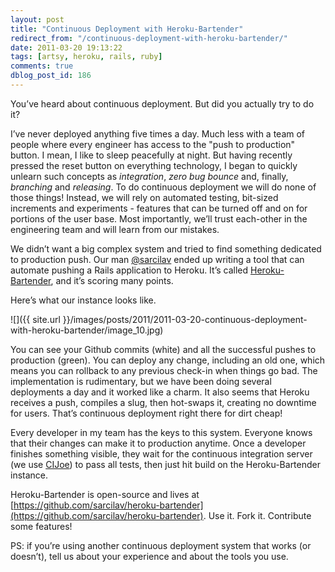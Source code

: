 ```yaml
---
layout: post
title: "Continuous Deployment with Heroku-Bartender"
redirect_from: "/continuous-deployment-with-heroku-bartender/"
date: 2011-03-20 19:13:22
tags: [artsy, heroku, rails, ruby]
comments: true
dblog_post_id: 186
---
```

You’ve heard about continuous deployment. But did you actually try to do it?

I’ve never deployed anything five times a day. Much less with a team of people where every engineer has access to the "push to production" button. I mean, I like to sleep peacefully at night. But having recently pressed the reset button on everything technology, I began to quickly unlearn such concepts as _integration_, _zero bug bounce_ and, finally, _branching_ and _releasing_. To do continuous deployment we will do none of those things! Instead, we will rely on automated testing, bit-sized increments and experiments - features that can be turned off and on for portions of the user base. Most importantly, we’ll trust each-other in the engineering team and will learn from our mistakes.

We didn’t want a big complex system and tried to find something dedicated to production push. Our man [@sarcilav](https://github.com/sarcilav) ended up writing a tool that can automate pushing a Rails application to Heroku. It’s called [Heroku-Bartender](https://github.com/sarcilav/heroku-bartender), and it’s scoring many points.

Here’s what our instance looks like.

![]({{ site.url }}/images/posts/2011/2011-03-20-continuous-deployment-with-heroku-bartender/image_10.jpg)

You can see your Github commits (white) and all the successful pushes to production (green). You can deploy any change, including an old one, which means you can rollback to any previous check-in when things go bad. The implementation is rudimentary, but we have been doing several deployments a day and it worked like a charm. It also seems that Heroku receives a push, compiles a slug, then hot-swaps it, creating no downtime for users. That’s continuous deployment right there for dirt cheap!

Every developer in my team has the keys to this system. Everyone knows that their changes can make it to production anytime. Once a developer finishes something visible, they wait for the continuous integration server (we use [CIJoe](https://github.com/defunkt/cijoe)) to pass all tests, then just hit build on the Heroku-Bartender instance.

Heroku-Bartender is open-source and lives at [https://github.com/sarcilav/heroku-bartender](https://github.com/sarcilav/heroku-bartender). Use it. Fork it. Contribute some features!

PS: if you’re using another continuous deployment system that works (or doesn’t), tell us about your experience and about the tools you use.
